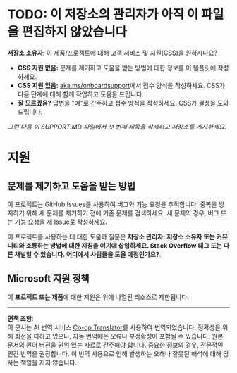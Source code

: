 <!--
CO_OP_TRANSLATOR_METADATA:
{
  "original_hash": "b7244261ee19497082edf33bcce64717",
  "translation_date": "2025-09-29T16:59:00+00:00",
  "source_file": "SUPPORT.md",
  "language_code": "ko"
}
-->
# TODO: 이 저장소의 관리자가 아직 이 파일을 편집하지 않았습니다

**저장소 소유자**: 이 제품/프로젝트에 대해 고객 서비스 및 지원(CSS)을 원하시나요?

- **CSS 지원 없음:** 문제를 제기하고 도움을 받는 방법에 대한 정보를 이 템플릿에 작성하세요.
- **CSS 지원 있음:** [aka.ms/onboardsupport](https://aka.ms/onboardsupport)에서 접수 양식을 작성하세요. CSS가 다음 단계에 대해 함께 작업하고 도움을 드립니다.
- **잘 모르겠음?** 답변을 "예"로 간주하고 접수 양식을 작성하세요. CSS가 결정을 도와드립니다.

*그런 다음 이 SUPPORT.MD 파일에서 첫 번째 제목을 삭제하고 저장소를 게시하세요.*

# 지원

## 문제를 제기하고 도움을 받는 방법  

이 프로젝트는 GitHub Issues를 사용하여 버그와 기능 요청을 추적합니다. 중복을 방지하기 위해 새 문제를 제기하기 전에 기존 문제를 검색하세요. 새 문제의 경우, 버그 또는 기능 요청을 새 Issue로 작성하세요.

이 프로젝트를 사용하는 데 대한 도움과 질문은 **저장소 관리자: 저장소 소유자 또는 커뮤니티와 소통하는 방법에 대한 지침을 여기에 삽입하세요. Stack Overflow 태그 또는 다른 채널일 수 있습니다. 어디에서 사람들을 도울 예정인가요?**.

## Microsoft 지원 정책  

이 **프로젝트 또는 제품**에 대한 지원은 위에 나열된 리소스로 제한됩니다.

---

**면책 조항**:  
이 문서는 AI 번역 서비스 [Co-op Translator](https://github.com/Azure/co-op-translator)를 사용하여 번역되었습니다. 정확성을 위해 최선을 다하고 있으나, 자동 번역에는 오류나 부정확성이 포함될 수 있습니다. 원본 문서의 원어 버전을 권위 있는 자료로 간주해야 합니다. 중요한 정보의 경우, 전문적인 인간 번역을 권장합니다. 이 번역 사용으로 인해 발생하는 오해나 잘못된 해석에 대해 당사는 책임을 지지 않습니다.